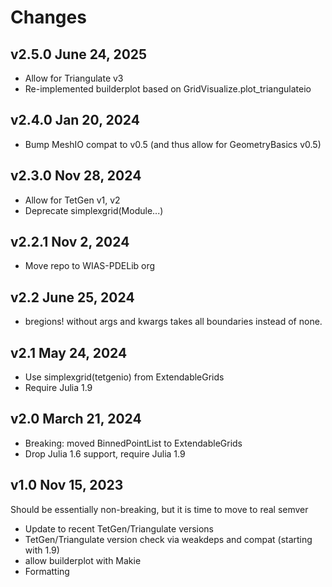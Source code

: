# Changes

## v2.5.0 June 24, 2025
- Allow for Triangulate v3
- Re-implemented builderplot based on GridVisualize.plot_triangulateio

## v2.4.0 Jan 20, 2024
- Bump MeshIO compat to v0.5 (and thus allow for GeometryBasics v0.5)

## v2.3.0 Nov 28, 2024
- Allow for TetGen v1, v2
- Deprecate simplexgrid(Module...)

## v2.2.1 Nov 2, 2024
- Move repo to WIAS-PDELib org

## v2.2 June 25, 2024
- bregions! without args and kwargs takes all boundaries instead of none.

## v2.1 May 24, 2024
- Use simplexgrid(tetgenio) from ExtendableGrids
- Require Julia 1.9

## v2.0 March 21, 2024
- Breaking: moved BinnedPointList to ExtendableGrids
- Drop Julia 1.6 support, require Julia 1.9

## v1.0 Nov 15, 2023
Should be essentially non-breaking, but it is time to move to real semver
- Update to recent TetGen/Triangulate versions
- TetGen/Triangulate version check via weakdeps and compat (starting with 1.9)
- allow builderplot with Makie
- Formatting
